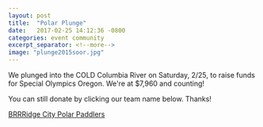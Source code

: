 ```yaml
---
layout: post
title:  "Polar Plunge"
date:   2017-02-25 14:12:36 -0800
categories: event community
excerpt_separator: <!--more-->
image: "plunge2015soor.jpg"
---
```

We plunged into the COLD Columbia River on Saturday, 2/25, to raise funds for Special Olympics Oregon. We're at $7,960 and counting!

You can still donate by clicking our team name below. Thanks!

<a href="http://soor.convio.net/site/TR/Plunge/General?team_id=1040&pg=team&fr_id=1060">BRRRidge City Polar Paddlers</a>

<!--more-->
        